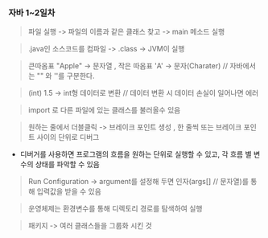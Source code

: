 ### 자바 1~2일차

> 파일 실행 -> 파일의 이름과 같은 클래스 찾고 -> main 메소드 실행

> .java인 소스코드를 컴파일 -> .class -> JVM이 실행

> 큰따옴표 "Apple" -> 문자열  , 작은 따옴표 'A' -> 문자(Charater)  // 자바에서는 "" 와 ''를 구분한다.

> (int) 1.5 -> int형 데이터로 변환 // 데이터 변환 시 데이터 손실이 일어나면 에러

> import 로 다른 파일에 있는 클래스를 불러올수 있음

> 원하는 줄에서 더블클릭 -> 브레이크 포인트 생성 , 한 줄씩 또는 브레이크 포인트 사이의 단위로 디버그 
* 디버거를 사용하면 프로그램의 흐름을 원하는 단위로 실행할 수 있고, 각 흐름 별 변수의 상태를 파악할 수 있음

> Run Configuration -> argument를 설정해 두면 인자(args[] // 문자열)를 통해 입력값을 받을 수 있음

> 운영체제는 환경변수를 통해 디렉토리 경로를 탐색하여 실행

> 패키지 -> 여러 클래스들을 그룹화 시킨 것 
